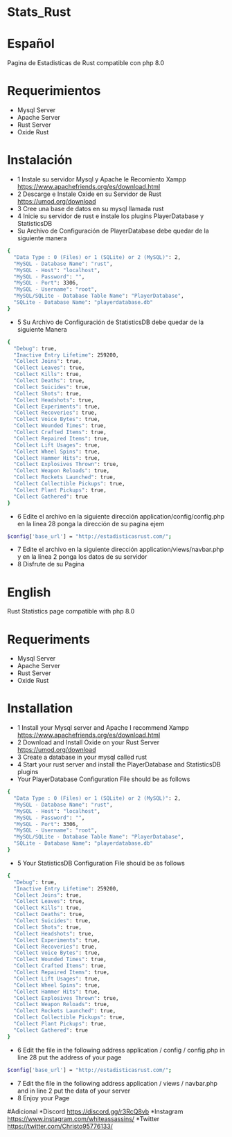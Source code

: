 # Stats_Rust
# Español
Pagina de Estadisticas de Rust compatible con php 8.0
# Requerimientos
* Mysql Server
* Apache Server 
* Rust Server
* Oxide Rust
# Instalación
* 1 Instale su servidor Mysql y Apache le Recomiento Xampp https://www.apachefriends.org/es/download.html
* 2 Descarge e Instale Oxide en su Servidor de Rust https://umod.org/download
* 3 Cree una base de datos en su mysql llamada rust
* 4 Inicie su servidor de rust e instale los plugins PlayerDatabase y StatisticsDB
* Su Archivo de Configuración de PlayerDatabase debe quedar de la siguiente manera
```bash
{
  "Data Type : 0 (Files) or 1 (SQLite) or 2 (MySQL)": 2,
  "MySQL - Database Name": "rust",
  "MySQL - Host": "localhost",
  "MySQL - Password": "",
  "MySQL - Port": 3306,
  "MySQL - Username": "root",
  "MySQL/SQLite - Database Table Name": "PlayerDatabase",
  "SQLite - Database Name": "playerdatabase.db"
}
```
* 5 Su Archivo de Configuración de StatisticsDB debe quedar de la siguiente Manera
```bash
{
  "Debug": true,
  "Inactive Entry Lifetime": 259200,
  "Collect Joins": true,
  "Collect Leaves": true,
  "Collect Kills": true,
  "Collect Deaths": true,
  "Collect Suicides": true,
  "Collect Shots": true,
  "Collect Headshots": true,
  "Collect Experiments": true,
  "Collect Recoveries": true,
  "Collect Voice Bytes": true,
  "Collect Wounded Times": true,
  "Collect Crafted Items": true,
  "Collect Repaired Items": true,
  "Collect Lift Usages": true,
  "Collect Wheel Spins": true,
  "Collect Hammer Hits": true,
  "Collect Explosives Thrown": true,
  "Collect Weapon Reloads": true,
  "Collect Rockets Launched": true,
  "Collect Collectible Pickups": true,
  "Collect Plant Pickups": true,
  "Collect Gathered": true
}
```
* 6 Edite el archivo en la siguiente dirección application/config/config.php en la linea 28 ponga la dirección de su pagina ejem 
```bash
$config['base_url'] = "http://estadisticasrust.com/";
```
* 7 Edite el archivo en la siguiente dirección application/views/navbar.php y en la linea 2 ponga los datos de su servidor
* 8 Disfrute de su Pagina

# English
Rust Statistics page compatible with php 8.0
# Requeriments
* Mysql Server
* Apache Server 
* Rust Server
* Oxide Rust
# Installation
* 1 Install your Mysql server and Apache I recommend Xampp https://www.apachefriends.org/es/download.html
* 2 Download and Install Oxide on your Rust Server https://umod.org/download
* 3 Create a database in your mysql called rust
* 4 Start your rust server and install the PlayerDatabase and StatisticsDB plugins
* Your PlayerDatabase Configuration File should be as follows
```bash
{
  "Data Type : 0 (Files) or 1 (SQLite) or 2 (MySQL)": 2,
  "MySQL - Database Name": "rust",
  "MySQL - Host": "localhost",
  "MySQL - Password": "",
  "MySQL - Port": 3306,
  "MySQL - Username": "root",
  "MySQL/SQLite - Database Table Name": "PlayerDatabase",
  "SQLite - Database Name": "playerdatabase.db"
}
```
* 5 Your StatisticsDB Configuration File should be as follows
```bash
{
  "Debug": true,
  "Inactive Entry Lifetime": 259200,
  "Collect Joins": true,
  "Collect Leaves": true,
  "Collect Kills": true,
  "Collect Deaths": true,
  "Collect Suicides": true,
  "Collect Shots": true,
  "Collect Headshots": true,
  "Collect Experiments": true,
  "Collect Recoveries": true,
  "Collect Voice Bytes": true,
  "Collect Wounded Times": true,
  "Collect Crafted Items": true,
  "Collect Repaired Items": true,
  "Collect Lift Usages": true,
  "Collect Wheel Spins": true,
  "Collect Hammer Hits": true,
  "Collect Explosives Thrown": true,
  "Collect Weapon Reloads": true,
  "Collect Rockets Launched": true,
  "Collect Collectible Pickups": true,
  "Collect Plant Pickups": true,
  "Collect Gathered": true
}
```
* 6 Edit the file in the following address application / config / config.php in line 28 put the address of your page 
```bash
$config['base_url'] = "http://estadisticasrust.com/";
```
* 7 Edit the file in the following address application / views / navbar.php and in line 2 put the data of your server
* 8 Enjoy your Page

#Adicional
*Discord https://discord.gg/r3RcQ8vb
*Instagram https://www.instagram.com/whiteassassins/
*Twitter https://twitter.com/Christo95776133/
